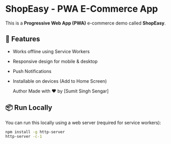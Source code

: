 # ShopEasy - PWA E-Commerce App

This is a **Progressive Web App (PWA)** e-commerce demo called **ShopEasy**.

## 🚀 Features

- Works offline using Service Workers
- Responsive design for mobile & desktop
- Push Notifications
- Installable on devices (Add to Home Screen)

   Author
Made with ❤️ by [Sumit Singh Sengar]

## 📦 Run Locally

You can run this locally using a web server (required for service workers):

```bash
npm install -g http-server
http-server -c-1
